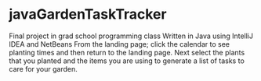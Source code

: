 # javaGardenTaskTracker
Final project in grad school programming class
Written in Java using IntelliJ IDEA and NetBeans
From the landing page; click the calendar to see planting times and then return to the landing page. Next select the plants that you planted and the items you are using to generate a list of tasks to care for your garden.
